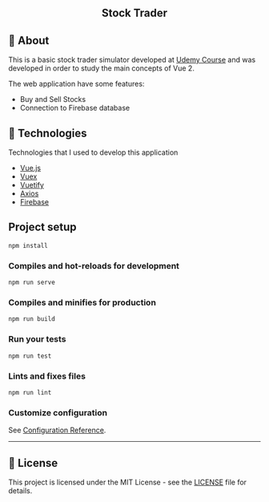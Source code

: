 <h2 align="center">
    Stock Trader
</h2>

## 🚚 About

This is a basic stock trader simulator developed at [Udemy Course](https://www.udemy.com/course/vue-js-completo/) and was developed in order to study the main concepts of Vue 2.

The web application have some features:

- Buy and Sell Stocks
- Connection to Firebase database

## 🚀 Technologies

Technologies that I used to develop this application

- [Vue.js](https://vuejs.org/)
- [Vuex](https://vuex.vuejs.org/)
- [Vuetify](https://vuetifyjs.com/en/)
- [Axios](https://github.com/axios/axios)
- [Firebase](https://firebase.google.com/)

## Project setup
```
npm install
```

### Compiles and hot-reloads for development
```
npm run serve
```

### Compiles and minifies for production
```
npm run build
```

### Run your tests
```
npm run test
```

### Lints and fixes files
```
npm run lint
```

### Customize configuration
See [Configuration Reference](https://cli.vuejs.org/config/).

---
## 📝 License
This project is licensed under the MIT License - see the [LICENSE](LICENSE) file for details.
